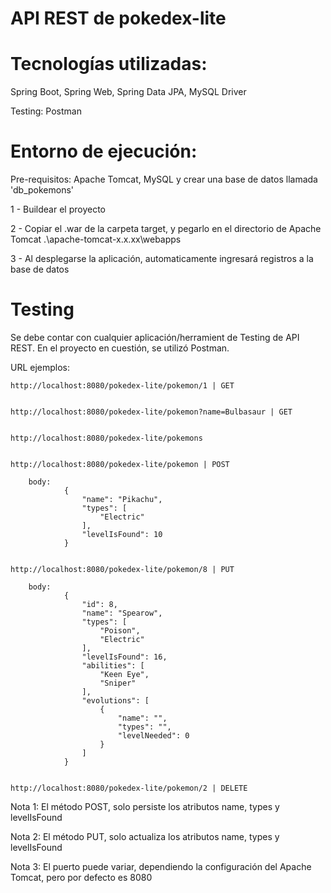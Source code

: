 # API REST de pokedex-lite


# Tecnologías utilizadas:
Spring Boot, Spring Web, Spring Data JPA, MySQL Driver

Testing: Postman


# Entorno de ejecución:
Pre-requisitos: Apache Tomcat, MySQL y crear una base de datos llamada 'db_pokemons'

1 - Buildear el proyecto

2 - Copiar el .war de la carpeta target, y pegarlo en el directorio de Apache Tomcat .\apache-tomcat-x.x.xx\webapps

3 - Al desplegarse la aplicación, automaticamente ingresará registros a la base de datos


# Testing
Se debe contar con cualquier aplicación/herramient de Testing de API REST. En el proyecto en cuestión, se utilizó Postman.

URL ejemplos:

    http://localhost:8080/pokedex-lite/pokemon/1 | GET


    http://localhost:8080/pokedex-lite/pokemon?name=Bulbasaur | GET


    http://localhost:8080/pokedex-lite/pokemons


    http://localhost:8080/pokedex-lite/pokemon | POST

        body:
                {
                    "name": "Pikachu",
                    "types": [
                        "Electric"
                    ],
                    "levelIsFound": 10
                }


    http://localhost:8080/pokedex-lite/pokemon/8 | PUT

        body:
                {
                    "id": 8,
                    "name": "Spearow",
                    "types": [
                        "Poison",
                        "Electric"
                    ],
                    "levelIsFound": 16,
                    "abilities": [
                        "Keen Eye",
                        "Sniper"
                    ],
                    "evolutions": [
                        {
                            "name": "",
                            "types": "",
                            "levelNeeded": 0
                        }
                    ]
                }                


    http://localhost:8080/pokedex-lite/pokemon/2 | DELETE


Nota 1: El método POST, solo persiste los atributos name, types y levelIsFound

Nota 2: El método PUT, solo actualiza los atributos name, types y levelIsFound

Nota 3: El puerto puede variar, dependiendo la configuración del Apache Tomcat, pero por defecto es 8080
